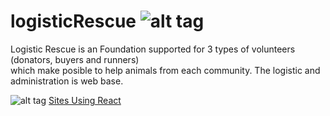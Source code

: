 # logisticRescue ![alt tag](https://www.codetriage.com/germancin/logisticrescue/badges/users.svg)
Logistic Rescue is an Foundation supported for 3 types of volunteers (donators, buyers and runners)  
which make posible to help animals from each community. The logistic and administration is web base. 

![alt tag](https://www.codetriage.com/germancin/logisticrescue/badges/users.svg)
[Sites Using React](https://github.com/facebook/react/wiki/Sites-Using-React)
